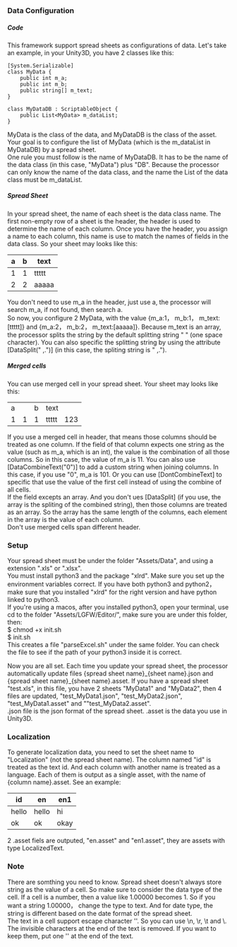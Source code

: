 ### Data Configuration
##### Code
This framework support spread sheets as configurations of data. Let's take an example, in your Unity3D, you have 2 classes like this:
```
[System.Serializable]
class MyData {
    public int m_a;
    public int m_b;
    public string[] m_text;
}

class MyDataDB : ScriptableObject {
    public List<MyData> m_dataList;
}
```
MyData is the class of the data, and MyDataDB is the class of the asset. Your goal is to configure the list of MyData (which is the m_dataList in MyDataDB) by a spread sheet.  
One rule you must follow is the name of MyDataDB. It has to be the name of the data class (in this case, "MyData") plus "DB". Because the processor can only know the name of the data class, and the name the List of the data class must be m_dataList.

##### Spread Sheet
In your spread sheet, the name of each sheet is the data class name. The first non-empty row of a sheet is the header, the header is used to determine the name of each column. Once you have the header, you assign a name to each column, this name is use to match the names of fields in the data class. So your sheet may looks like this:

| a      | b      | text       |
| ------ | ------ | -------- |
| 1      | 1      | ttttt    |
| 2      | 2      | aaaaa    |

You don't need to use m_a in the header, just use a, the processor will search m_a, if not found, then search a.  
So now, you configure 2 MyData, with the value {m_a:1， m_b:1， m_text:[ttttt]} and {m_a:2， m_b:2， m_text:[aaaaa]}. Because m_text
is an array, the processor splits the string by the default splitting string " " (one space character). You can also specific the splitting string by using the attribute [DataSplit(" ,.")] (in this case, the spliting string is " ,.").

##### Merged cells
You can use merged cell in your spread sheet. Your sheet may looks like this:

<table>
  <tr>
    <td colspan="2">a</td>
    <td>b</td>
    <td colspan="2">text</td>
  </tr>
  <tr>
    <td>1</td>
    <td>1</td>
    <td>1</td>
    <td>ttttt</td>
    <td>123</td>
  </tr>
</table>

If you use a merged cell in header, that means those columns should be treated as one column. If the field of that column expects one string as the value (such as m_a, which is an int), the value is the combination of all those columns. So in this case, the value of m_a is 11. You can also use [DataCombineText("0")] to add a custom string when joining columns. In this case, if you use "0", m_a is 101. Or you can use [DontCombineText] to specific that use the value of the first cell instead of using the combine of all cells.  
If the field excepts an array. And you don't ues [DataSplit] (if you use, the array is the spliting of the combined string), then those columns are treated as an array. So the array has the same length of the columns, each element in the array is the value of each column.  
Don't use merged cells span different header.

### Setup
Your spread sheet must be under the folder "Assets/Data", and using a extension ".xls" or ".xlsx".  
You must install python3 and the package "xlrd". Make sure you set up the environment variables correct. If you have both python3 and python2，make sure that you installed "xlrd" for the right version and have python linked to python3.  
If you're using a macos, after you installed python3, open your terminal, use cd to the folder "Assets/LGFW/Editor/", make sure you are under this folder, then:  
$ chmod +x init.sh  
$ init.sh  
This creates a file "parseExcel.sh" under the same folder. You can check the file to see if the path of your python3 inside it is correct.

Now you are all set. Each time you update your spread sheet, the processor automatically update files {spread sheet name}\_{sheet name}.json and {spread sheet name}\_{sheet name}.asset. If you have a spread sheet "test.xls", in this file, you have 2 sheets "MyData1" and "MyData2", then 4 files are updated, "test_MyData1.json", "test_MyData2.json", "test_MyData1.asset"  and ""test_MyData2.asset".  
.json file is the json format of the spread sheet. .asset is the data you use in Unity3D.

### Localization
To generate localization data, you need to set the sheet name to "Localization" (not the spread sheet name). The column named "id" is treated as the text id. And each column with another name is treated as a language. Each of them is output as a single asset, with the name of {column name}.asset. See an example:

| id      | en      | en1       |
| ------ | ------ | -------- |
| hello      | hello      | hi    |
| ok      | ok      | okay    |

2 .asset fiels are outputed, "en.asset" and "en1.asset", they are assets with type LocalizedText.

### Note
There are somthing you need to know. Spread sheet doesn't always store string as the value of a cell. So make sure to consider the data type of the cell. If a cell is a number, then a value like 1.00000 becomes 1. So if you want a string 1.00000， change the type to text. And for date type, the string is different based on the date format of the spread sheet.  
The text in a cell support escape character '\'. So you can use \n, \r, \t and \\. The invisible characters at the end of the text is removed. If you want to keep them, put one '\' at the end of the text.
